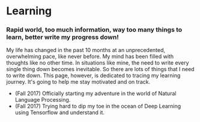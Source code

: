 # Learning
### Rapid world, too much information, way too many things to learn, better write my progress down!

My life has changed in the past 10 months at an unprecedented, overwhelming pace, like never before. My mind has been filled with thoughts like no other time. In situations like mine, the need to write every single thing down becomes inevitable. So there are lots of things that I need to write down. This page, however, is dedicated to tracing my learning journey. It's going to help me stay motivated and on track.

- (Fall 2017) Officially starting my adventure in the world of Natural Language Processing.
- (Fall 2017) Trying hard to dip my toe in the ocean of Deep Learning using Tensorflow and understand it.
